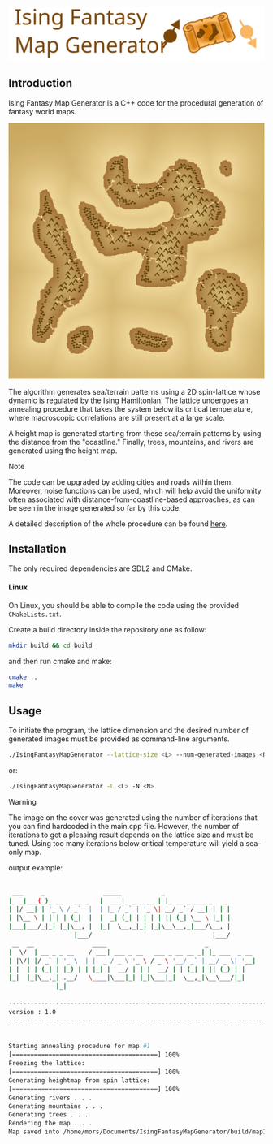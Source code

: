 ![repository_cover](docs/logo.svg)


## Introduction

Ising Fantasy Map Generator is a C++ code for the procedural generation of fantasy world maps.

![repository_cover](docs/example.webp)

The algorithm generates sea/terrain patterns using a 2D spin-lattice whose dynamic is regulated by the Ising Hamiltonian. The lattice undergoes an annealing procedure that takes the system below its critical temperature, where macroscopic correlations are still present at a large scale.

A height map is generated starting from these sea/terrain patterns by using the distance from the "coastline."
Finally, trees, mountains, and rivers are generated using the height map.

> [!NOTE]
> The code can be upgraded by adding cities and roads within them. 
> Moreover, noise functions can be used, which will help avoid the uniformity often associated with distance-from-coastline-based approaches, as can be seen in the image generated so far by this code.


A detailed description of the whole procedure can be found [here](http://lucamorselli.me/blog/fantasy_map_generation_via_ising_model/).

## Installation

The only required dependencies are SDL2 and CMake. 

#### Linux

On Linux, you should be able to compile the code using the provided ```CMakeLists.txt```. 

Create a build directory inside the repository one as follow:
```bash
mkdir build && cd build
```
and then run cmake and make:
```bash
cmake ..
make
```

## Usage

To initiate the program, the lattice dimension and the desired number of generated images must be provided as command-line arguments.
```bash
./IsingFantasyMapGenerator --lattice-size <L> --num-generated-images <N>
```
or:
```bash
./IsingFantasyMapGenerator -L <L> -N <N>
```

> [!WARNING]
> The image on the cover was generated using the number of iterations that you can find hardcoded in the main.cpp file. However, the number of iterations to get a pleasing result depends on the lattice size and must be tuned. Using too many iterations below critical temperature will yield a sea-only map.


output example:
```bash

 ___     _                _____           _                          
|_ _|___(_)_ __   __ _   |  ___|_ _ _ __ | |_ __ _ ___ _   _         
| |/ __| | '_ \ / _`  |  | |_ / _` | '_ \| __/ _` / __| | | |        
| |\__ \ | | | | (_|  |  |  _| (_| | | | | || (_| \__ \ |_| |        
|___|___/_|_| |_|\__, |  |_|  \__,_|_| |_|\__\__,_|___/\__, |        
                  |___/                                 |___/         
 __  __                ____                           _             
|  \/  | __ _ _ __    / ___| ___ _ __   ___ _ __ __ _| |_ ___  _ __ 
| |\/| |/ _` | '_ \  | |  _ / _ \ '_ \ / _ \ '__/ _` | __/ _ \| '__|
| |  | | (_| | |_) | | |_| |  __/ | | |  __/ | | (_| | || (_) | |   
|_|  |_|\__,_| .__/   \____|\___|_| |_|\___|_|  \__,_|\__\___/|_|   
             |_|                                                    

-------------------------------------------------------------------------------- 
version : 1.0
--------------------------------------------------------------------------------                       
    

Starting annealing procedure for map #1
[========================================] 100% 
Freezing the lattice: 
[========================================] 100% 
Generating heightmap from spin lattice:
[========================================] 100% 
Generating rivers . . .
Generating mountains . . .
Generating trees . . .
Rendering the map . . .
Map saved into /home/mors/Documents/IsingFantasyMapGenerator/build/map1.bmp
```
